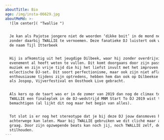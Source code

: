 ```yaml
---
aboutTitle: Bio
age: /img/insta-06629.jpg
aboutMeMd: >-
  ![lm center]( "Twallie ")


  Je kan als Pajotse jongere niet de woorden ‘dikke boit’ in de mond nemen
  zonder daarbij TWALLIE te vernoemen. Deze fanatieke DJ luistert ook wel naar
  de naam Tijl Itterbeek


  Hij is afkomstig uit het jeugdige Dilbeek, waar hij zonder overdrijving ieder
  evenement al heeft weten te vullen. Dit komt doorgaans door zijn passie voor
  muziek en zijn vrije tijd die hij het liefst invult met het improven van zijn
  eclectische DJ-set. Dit soort perfectionisme, maar ook zijn niet aflatend
  enthousiasme tijdens zijn optredens, hebben hem dan ook op Dilbeekse festivals
  als Jospop, Vijverfestival en Oosthoek Live gebracht.


  Als kers op de taart was er in de zomer van 2019 dan nog de climax toen
  TWALLIE een finaleplek in de DJ-wedstrijd MNM Start To DJ 2019 wist te
  bemachtigen (al lijkt dit nog maar het begin van alles).


  Tot slot is er nog het stereotype dat je bij deze DJ jouw dansmoves haast niet
  achterwege kan laten. Maar bij TWALLIE gebruiken we dit cliché maar al te
  graag. Door zijn opzwepende beats kan noch jij, noch TWALLIE zelf, de benen
  stilhouden.
---
```


